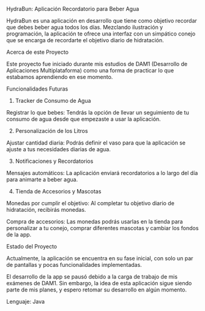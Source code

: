 HydraBun: Aplicación Recordatorio para Beber Agua

HydraBun es una aplicación en desarrollo que tiene como objetivo recordar que debes beber agua todos los días. Mezclando ilustración y programación, la aplicación te ofrece una interfaz con un simpático conejo que se encarga de recordarte el objetivo diario de hidratación.

Acerca de este Proyecto

Este proyecto fue iniciado durante mis estudios de DAM1 (Desarrollo de Aplicaciones Multiplataforma) como una forma de practicar lo que estabamos aprendiendo en ese momento.

Funcionalidades Futuras
1. Tracker de Consumo de Agua

Registrar lo que bebes: Tendrás la opción de llevar un seguimiento de tu consumo de agua desde que empezaste a usar la aplicación.

2. Personalización de los Litros

Ajustar cantidad diaria: Podrás definir el vaso para que la aplicación se ajuste a tus necesidades diarias de agua.

3. Notificaciones y Recordatorios

Mensajes automáticos: La aplicación enviará recordatorios a lo largo del día para animarte a beber agua.

4. Tienda de Accesorios y Mascotas

Monedas por cumplir el objetivo: Al completar tu objetivo diario de hidratación, recibirás monedas.

Compra de accesorios: Las monedas podrás usarlas en la tienda para personalizar a tu conejo, comprar diferentes mascotas y cambiar los fondos de la app.

Estado del Proyecto

Actualmente, la aplicación se encuentra en su fase inicial, con solo un par de pantallas y pocas funcionalidades implementadas.

El desarrollo de la app se pausó debido a la carga de trabajo de mis exámenes de DAM1. Sin embargo, la idea de esta aplicación sigue siendo parte de mis planes, y espero retomar su desarrollo en algún momento.


Lenguaje: Java
